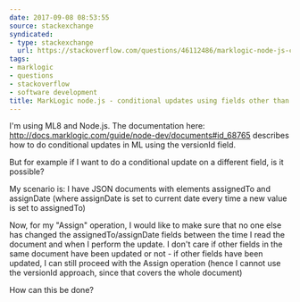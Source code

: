 ```yaml
---
date: 2017-09-08 08:53:55
source: stackexchange
syndicated:
- type: stackexchange
  url: https://stackoverflow.com/questions/46112486/marklogic-node-js-conditional-updates-using-fields-other-than-versionid
tags:
- marklogic
- questions
- stackoverflow
- software development
title: MarkLogic node.js - conditional updates using fields other than versionId
---
```




I'm using ML8 and Node.js. The documentation here: http://docs.marklogic.com/guide/node-dev/documents#id_68765 describes how to do conditional updates in ML using the versionId field.

But for example if I want to do a conditional update on a different field, is it possible?

My scenario is: I have JSON documents with elements assignedTo and assignDate (where assignDate is set to current date every time a new value is set to assignedTo)

Now, for my "Assign" operation, I would like to make sure that no one else has changed the assignedTo/assignDate fields between the time I read the document and when I perform the update. I don't care if other fields in the same document have been updated or not - if other fields have been updated, I can still proceed with the Assign operation (hence I cannot use the versionId approach, since that covers the whole document)

How can this be done?